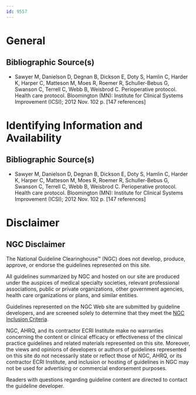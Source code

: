 ```yaml
---
id: 9557
---
```


# General

## Bibliographic Source(s)

- Sawyer M, Danielson D, Degnan B, Dickson E, Doty S, Hamlin C, Harder K, Harper C, Matteson M, Moes R, Roemer R, Schuller-Bebus G, Swanson C, Terrell C, Webb B, Weisbrod C. Perioperative protocol. Health care protocol. Bloomington (MN): Institute for Clinical Systems Improvement (ICSI); 2012 Nov. 102 p. [147 references]

# Identifying Information and Availability

## Bibliographic Source(s)

- Sawyer M, Danielson D, Degnan B, Dickson E, Doty S, Hamlin C, Harder K, Harper C, Matteson M, Moes R, Roemer R, Schuller-Bebus G, Swanson C, Terrell C, Webb B, Weisbrod C. Perioperative protocol. Health care protocol. Bloomington (MN): Institute for Clinical Systems Improvement (ICSI); 2012 Nov. 102 p. [147 references]

# Disclaimer

## NGC Disclaimer

The National Guideline Clearinghouse™ (NGC) does not develop, produce, approve, or endorse the guidelines represented on this site.

All guidelines summarized by NGC and hosted on our site are produced under the auspices of medical specialty societies, relevant professional associations, public or private organizations, other government agencies, health care organizations or plans, and similar entities.

Guidelines represented on the NGC Web site are submitted by guideline developers, and are screened solely to determine that they meet the [NGC Inclusion Criteria](/help-and-about/summaries/inclusion-criteria).

NGC, AHRQ, and its contractor ECRI Institute make no warranties concerning the content or clinical efficacy or effectiveness of the clinical practice guidelines and related materials represented on this site. Moreover, the views and opinions of developers or authors of guidelines represented on this site do not necessarily state or reflect those of NGC, AHRQ, or its contractor ECRI Institute, and inclusion or hosting of guidelines in NGC may not be used for advertising or commercial endorsement purposes.

Readers with questions regarding guideline content are directed to contact the guideline developer.

